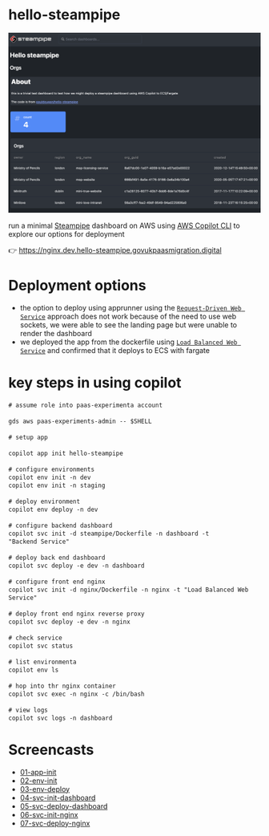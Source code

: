 # hello-steampipe

[![](docs/screenshot.png)](https://nginx.dev.hello-steampipe.govukpaasmigration.digital/)

run a minimal [Steampipe](https://steampipe.io) dashboard on AWS using [AWS Copilot CLI](https://aws.github.io/copilot-cli/) to explore our options for deployment

👉 https://nginx.dev.hello-steampipe.govukpaasmigration.digital

# Deployment options

- the option to deploy using apprunner using the [`Request-Driven Web Service`](https://aws.github.io/copilot-cli/docs/concepts/services/#request-driven-web-service) approach does not work because of the need to use web sockets, we were able to see the landing page but were unable to render the dashboard
- we deployed the app from the dockerfile using [`Load Balanced Web Service`](https://aws.github.io/copilot-cli/docs/concepts/services/#load-balanced-web-service) and confirmed that it deploys to ECS with fargate

# key steps in using copilot


```
# assume role into paas-experimenta account

gds aws paas-experiments-admin -- $SHELL

# setup app

copilot app init hello-steampipe

# configure environments 
copilot env init -n dev
copilot env init -n staging

# deploy environment 
copilot env deploy -n dev

# configure backend dashboard 
copilot svc init -d steampipe/Dockerfile -n dashboard -t 
"Backend Service"

# deploy back end dashboard
copilot svc deploy -e dev -n dashboard

# configure front end nginx 
copilot svc init -d nginx/Dockerfile -n nginx -t "Load Balanced Web Service"

# deploy front end nginx reverse proxy
copilot svc deploy -e dev -n nginx

# check service 
copilot svc status

# list environmenta 
copilot env ls

# hop into thr nginx container
copilot svc exec -n nginx -c /bin/bash

# view logs
copilot svc logs -n dashboard

```

# Screencasts

- [01-app-init](docs/images/01-app-init.gif)
- [02-env-init](docs/images/02-env-init.gif)
- [03-env-deploy](docs/images/03-env-deploy.gif)
- [04-svc-init-dashboard](docs/images/04-svc-init-dashboard.gif)
- [05-svc-deploy-dashboard](docs/images/05-svc-deploy-dashboard.gif)
- [06-svc-init-nginx](docs/images/06-svc-init-nginx.gif)
- [07-svc-deploy-nginx](docs/images/07-svc-deploy-nginx.gif)

